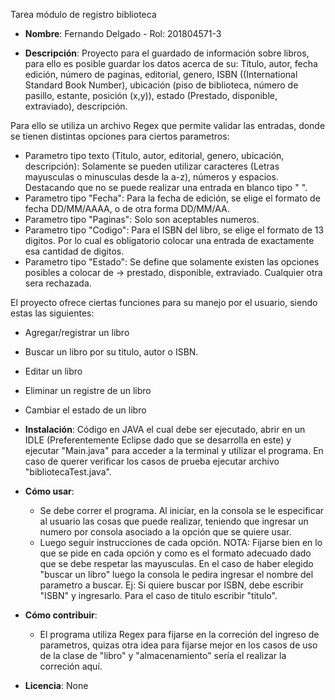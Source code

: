 Tarea módulo de registro biblioteca
* **Nombre**: Fernando Delgado - Rol: 201804571-3

* **Descripción**: Proyecto para el guardado de información sobre libros, para ello es posible guardar los datos acerca de su: Título, autor, fecha edición, número de paginas, editorial, genero, ISBN ((International Standard Book Number), ubicación (piso de biblioteca, número de pasillo, estante, posición (x,y)), estado (Prestado, disponible, extraviado), descripción.

Para ello se utiliza un archivo Regex que permite validar las entradas, donde se tienen distintas opciones para ciertos parametros:
  * Parametro tipo texto (Titulo, autor, editorial, genero, ubicación, descripción): Solamente se pueden utilizar caracteres (Letras mayusculas o minusculas desde la a-z), números y espacios. Destacando que no se puede realizar una entrada en blanco tipo " ".
  * Parametro tipo "Fecha": Para la fecha de edición, se elige el formato de fecha DD/MM/AAAA, o de otra forma DD/MM/AA.
  * Parametro tipo "Paginas": Solo son aceptables numeros.
  * Parametro tipo "Codigo": Para el ISBN del libro, se elige el formato de 13 digitos. Por lo cual es obligatorio colocar una entrada de exactamente esa cantidad de digitos.
  * Parametro tipo "Estado": Se define que solamente existen las opciones posibles a colocar de -> prestado, disponible, extraviado. Cualquier otra sera rechazada.

El proyecto ofrece ciertas funciones para su manejo por el usuario, siendo estas las siguientes:
  * Agregar/registrar un libro
  * Buscar un libro por su titulo, autor o ISBN.
  * Editar un libro
  * Eliminar un registre de un libro
  * Cambiar el estado de un libro

* **Instalación**: Código en JAVA el cual debe ser ejecutado, abrir en un IDLE (Preferentemente Eclipse dado que se desarrolla en este) y ejecutar "Main.java" para acceder a la terminal y utilizar el programa. En caso de querer verificar los casos de prueba ejecutar archivo "bibliotecaTest.java".

* **Cómo usar**: 
  * Se debe correr el programa. Al iniciar, en la consola se le especificar al usuario las cosas que puede realizar, teniendo que ingresar un numero por consola asociado a la opción que se quiere usar.
  * Luego seguir instrucciones de cada opción. NOTA: Fijarse bien en lo que se pide en cada opción y como es el formato adecuado dado que se debe respetar las mayusculas. En el caso de haber elegido "buscar un libro" luego la consola le pedira ingresar el nombre del parametro a buscar. Ej: Si quiere buscar por ISBN, debe escribir "ISBN" y ingresarlo. Para el caso de titulo escribir "titulo".

* **Cómo contribuir**: 
  * El programa utiliza Regex para fijarse en la correción del ingreso de parametros, quizas otra idea para fijarse mejor en los casos de uso de la clase de "libro" y "almacenamiento" sería el realizar la correción aquí.
  
* **Licencia**: None
